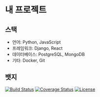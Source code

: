 # 내 프로젝트

## 스택

- 언어: Python, JavaScript
- 프레임워크: Django, React
- 데이터베이스: PostgreSQL, MongoDB
- 기타: Docker, Git

## 뱃지

[![Build Status](https://img.shields.io/travis/사용자명/저장소명.svg)](https://travis-ci.org/사용자명/저장소명)
[![Coverage Status](https://img.shields.io/coveralls/사용자명/저장소명.svg)](https://coveralls.io/github/사용자명/저장소명)
[![License](https://img.shields.io/badge/license-MIT-blue.svg)](https://opensource.org/licenses/MIT)
